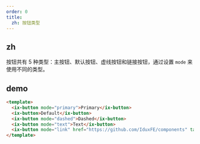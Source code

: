 ```yaml
---
order: 0
title:
  zh: 按钮类型
---
```


## zh

按钮共有 5 种类型：主按钮、默认按钮、虚线按钮和链接按钮，通过设置 `mode` 来使用不同的类型。

## demo

```html
<template>
  <ix-button mode="primary">Primary</ix-button>
  <ix-button>Default</ix-button>
  <ix-button mode="dashed">Dashed</ix-button>
  <ix-button mode="text">Text</ix-button>
  <ix-button mode="link" href="https://github.com/IduxFE/components" target="_blank">Link</ix-button>
</template>
```
